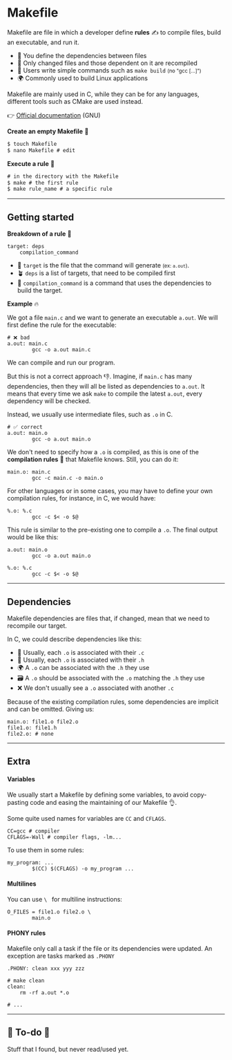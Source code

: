 # Makefile

<div class="row row-cols-md-2"><div>

Makefile are file in which a developer define **rules** ✍️ to compile files, build an executable, and run it. 

* 📃 You define the dependencies between files
* 🚀 Only changed files and those dependent on it are recompiled
* 🏡 Users write simple commands such as `make build` <small>(no "gcc [...]")</small>
* 🌍 Commonly used to build Linux applications

Makefile are mainly used in C, while they can be for any languages, different tools such as CMake are used instead.

👉 [Official documentation](https://www.gnu.org/software/make/manual/html_node/) (GNU)
</div><div>

**Create an empty Makefile** 🌱

```ps
$ touch Makefile
$ nano Makefile # edit
```

**Execute a rule** 🌴

```ps
# in the directory with the Makefile
$ make # the first rule
$ make rule_name # a specific rule
```
</div></div>

<hr class="sep-both">

## Getting started

<div class="row row-cols-md-2"><div>

**Breakdown of a rule** 🏡

```makefile!
target: deps
    compilation_command
```

* 🎯 `target` is the file that the command will generate <small>(ex: `a.out`)</small>.
* 🪴 `deps` is a list of targets, that need to be compiled first
* 🌴 `compilation_command` is a command that uses the dependencies to build the target.

**Example** 🔥

We got a file `main.c` and we want to generate an executable `a.out`. We will first define the rule for the executable:

```makefile!
# ❌ bad
a.out: main.c
        gcc -o a.out main.c
```

We can compile and run our program. 

But this is not a correct approach 👎. Imagine, if `main.c` has many dependencies, then they will all be listed as dependencies to `a.out`. It means that every time we ask `make` to compile the latest `a.out`, every dependency will be checked.
</div><div>

Instead, we usually use intermediate files, such as `.o` in C.

```makefile!
# ✅ correct
a.out: main.o
        gcc -o a.out main.o
```

We don't need to specify how a `.o` is compiled, as this is one of the **compilation rules** 📝 that Makefile knows. Still, you can do it:

```makefile!
main.o: main.c
        gcc -c main.c -o main.o
```

For other languages or in some cases, you may have to define your own compilation rules, for instance, in C, we would have:

```makefile!
%.o: %.c
        gcc -c $< -o $@
```

This rule is similar to the pre-existing one to compile a `.o`. The final output would be like this:

```makefile!
a.out: main.o
        gcc -o a.out main.o

%.o: %.c
        gcc -c $< -o $@
```
</div></div>

<hr class="sep-both">

## Dependencies

<div class="row row-cols-md-2"><div>

Makefile dependencies are files that, if changed, mean that we need to recompile our target. 

In C, we could describe dependencies like this:

* 🌱 Usually, each `.o` is associated with their `.c`
* 📄 Usually, each `.o` is associated with their `.h`
* 🌍 A `.o` can be associated with the `.h` they use
* 🗃️ A `.o` should be associated with the `.o` matching the `.h` they use
* ❌ We don't usually see a `.o` associated with another `.c`
</div><div>

Because of the existing compilation rules, some dependencies are implicit and can be omitted. Giving us:

```yaml!
main.o: file1.o file2.o
file1.o: file1.h
file2.o: # none
```
</div></div>

<hr class="sep-both">

## Extra

<div class="row row-cols-md-2"><div>

#### Variables

We usually start a Makefile by defining some variables, to avoid copy-pasting code and easing the maintaining of our Makefile 👌.

Some quite used names for variables are `CC` and `CFLAGS`.

```makefile!
CC=gcc # compiler
CFLAGS=-Wall # compiler flags, -lm...
```

To use them in some rules:

```makefile!
my_program: ...
        $(CC) $(CFLAGS) -o my_program ...
```
</div><div>

#### Multilines

You can use `\ ` for multiline instructions:

```makefile!
O_FILES = file1.o file2.o \
        main.o
```

#### PHONY rules

Makefile only call a task if the file or its dependencies were updated. An exception are tasks marked as `.PHONY`

```makefile!
.PHONY: clean xxx yyy zzz

# make clean
clean:
    rm -rf a.out *.o
    
# ...
```
</div></div>

<hr class="sep-both">

## 👻 To-do 👻

Stuff that I found, but never read/used yet.

<div class="row row-cols-md-2"><div>
</div><div>
</div></div>